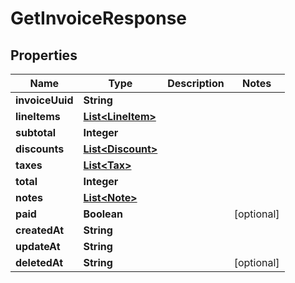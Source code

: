 

# GetInvoiceResponse


## Properties

| Name | Type | Description | Notes |
|------------ | ------------- | ------------- | -------------|
|**invoiceUuid** | **String** |  |  |
|**lineItems** | [**List&lt;LineItem&gt;**](LineItem.md) |  |  |
|**subtotal** | **Integer** |  |  |
|**discounts** | [**List&lt;Discount&gt;**](Discount.md) |  |  |
|**taxes** | [**List&lt;Tax&gt;**](Tax.md) |  |  |
|**total** | **Integer** |  |  |
|**notes** | [**List&lt;Note&gt;**](Note.md) |  |  |
|**paid** | **Boolean** |  |  [optional] |
|**createdAt** | **String** |  |  |
|**updateAt** | **String** |  |  |
|**deletedAt** | **String** |  |  [optional] |



